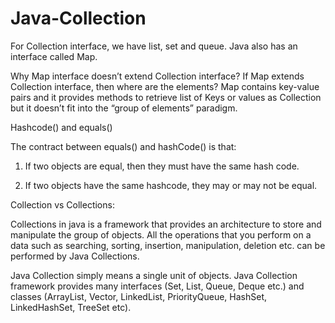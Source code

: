# Java-Collection

For Collection interface, we have list, set and queue. Java also has an interface called Map.

Why Map interface doesn’t extend Collection interface?
If  Map  extends  Collection  interface,  then  where  are the  elements?  Map contains  key-value  pairs  and  it  provides methods to retrieve list of Keys or values as Collection but it doesn’t fit into the “group of elements” paradigm.

Hashcode() and equals()

The contract between equals() and hashCode() is that: 

1)  If two objects are equal, then they must have the same hash code. 

2)  If two objects have the same hashcode, they may or may not be equal.

Collection vs Collections: 

Collections in java is a framework that provides an architecture to store and manipulate the group of objects.
All the operations that you perform on a data such as searching, sorting, insertion, manipulation, deletion etc. can be performed by Java Collections.

Java Collection simply means a single unit of objects. Java Collection framework provides many interfaces (Set, List, Queue, Deque etc.) and classes (ArrayList, Vector, LinkedList, PriorityQueue, HashSet, LinkedHashSet, TreeSet etc).



